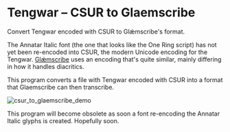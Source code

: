 # Tengwar – CSUR to Glaemscribe
Convert Tengwar encoded with CSUR to Glǽmscribe's format.

The Annatar Italic font (the one that looks like the One Ring script) has not yet been re-encoded into CSUR, the modern Unicode encoding for the Tengwar. [Glǽmscribe](https://glaemscrafu.jrrvf.com/english/glaemscribe.html) uses an encoding that's quite similar, mainly differing in how it handles diacritics.

This program converts a file with Tengwar encoded with CSUR into a format that Glaemscribe can then transcribe.

![csur_to_glaemscribe_demo](https://user-images.githubusercontent.com/16606427/183506621-04d35bf0-f545-4b6f-a8db-0f288a1fa947.png)

This program will become obsolete as soon a font re-encoding the Annatar Italic glyphs is created. Hopefully soon.

